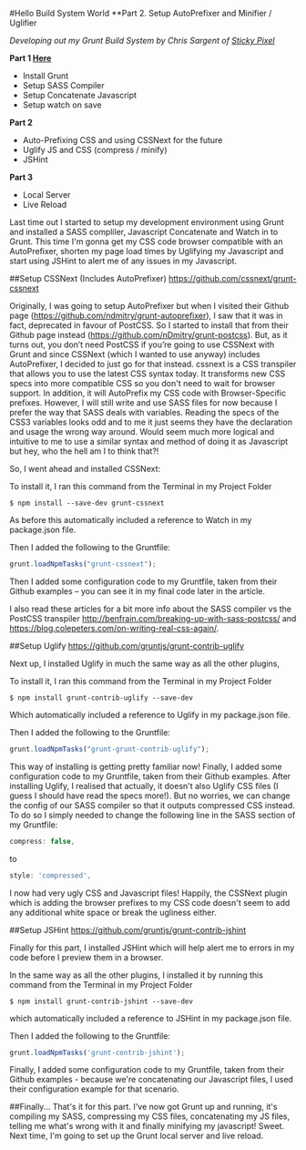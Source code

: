 #Hello Build System World
**Part 2. Setup AutoPrefixer and Minifier / Uglifier

*Developing out my Grunt Build System by Chris Sargent of [Sticky Pixel](http://www.stickypixel.com)*

**Part 1 [Here](https://github.com/ChrisSargent/Build-System-Tutorial-Part-1)**
- Install Grunt
- Setup SASS Compiler
- Setup Concatenate Javascript
- Setup watch on save

**Part 2**
- Auto-Prefixing CSS and using CSSNext for the future
- Uglify JS and CSS (compress / minify)
- JSHint

**Part 3**
- Local Server
- Live Reload

Last time out I started to setup my development environment using Grunt and installed a SASS compliler, Javascript Concatenate and Watch in to Grunt. This time I'm gonna get my CSS code browser compatible with an AutoPrefixer, shorten my page load times by Uglifying my Javascript and start using JSHint to alert me of any issues in my Javascript.

##Setup CSSNext (Includes AutoPrefixer)
https://github.com/cssnext/grunt-cssnext

Originally, I was going to setup AutoPrefixer but when I visited their Github page (https://github.com/ndmitry/grunt-autoprefixer), I saw that it was in fact, deprecated in favour of PostCSS. So I started to install that from their Github page instead (https://github.com/nDmitry/grunt-postcss). But, as it turns out, you don’t need PostCSS if you’re going to use CSSNext with Grunt and since CSSNext (which I wanted to use anyway) includes AutoPrefixer, I decided to just go for that instead.
cssnext is a CSS transpiler that allows you to use the latest CSS syntax today. It transforms new CSS specs into more compatible CSS so you don't need to wait for browser support. In addition, it will AutoPrefix my CSS code with Browser-Specific prefixes.
However, I will still write and use SASS files for now because I prefer the way that SASS deals with variables. Reading the specs of the CSS3 variables looks odd and to me it just seems they have the declaration and usage the wrong way around. Would seem much more logical and intuitive to me to use a similar syntax and method of doing it as Javascript but hey, who the hell am I to think that?!

So, I went ahead and installed CSSNext:

To install it, I ran this command from the Terminal in my Project Folder

```
$ npm install --save-dev grunt-cssnext
```

As before this automatically included a reference to Watch in my package.json file.

Then I added the following to the Gruntfile:

```js
grunt.loadNpmTasks("grunt-cssnext");
```

Then I added some configuration code to my Gruntfile, taken from their Github examples – you can see it in my final code later in the article.

I also read these articles for a bit more info about the SASS compiler vs the PostCSS transpiler http://benfrain.com/breaking-up-with-sass-postcss/ and https://blog.colepeters.com/on-writing-real-css-again/.

##Setup Uglify
https://github.com/gruntjs/grunt-contrib-uglify

Next up, I installed Uglify in much the same way as all the other plugins,

To install it, I ran this command from the Terminal in my Project Folder

```
$ npm install grunt-contrib-uglify --save-dev
```

Which automatically included a reference to Uglify in my package.json file.

Then I added the following to the Gruntfile:

```js
grunt.loadNpmTasks("grunt-grunt-contrib-uglify");
```

This way of installing is getting pretty familiar now! Finally, I added some configuration code to my Gruntfile, taken from their Github examples. After installing Uglify, I realised that actually, it doesn't also Uglify CSS files (I guess I should have read the specs more!). But no worries, we can change the config of our SASS compiler so that it outputs compressed CSS instead. To do so I simply needed to change the following line in the SASS section of my Gruntfile:

```js
compress: false,
```

to

```js
style: 'compressed',
```

I now had very ugly CSS and Javascript files! Happily, the CSSNext plugin which is adding the browser prefixes to my CSS code doesn't seem to add any additional white space or break the ugliness either.

##Setup JSHint
https://github.com/gruntjs/grunt-contrib-jshint

Finally for this part, I installed JSHint which will help alert me to errors in my code before I preview them in a browser.

In the same way as all the other plugins, I installed it by running this command from the Terminal in my Project Folder

```
$ npm install grunt-contrib-jshint --save-dev
```

which automatically included a reference to JSHint in my package.json file.

Then I added the following to the Gruntfile:

```js
grunt.loadNpmTasks('grunt-contrib-jshint');
```

Finally, I added some configuration code to my Gruntfile, taken from their Github examples - because we're concatenating our Javascript files, I used their configuration example for that scenario.

##Finally...
That's it for this part. I've now got Grunt up and running, it's compiling my SASS, compressing my CSS files, concatenating my JS files, telling me what's wrong with it and finally minifying my javascript! Sweet. Next time, I'm going to set up the Grunt local server and live reload.